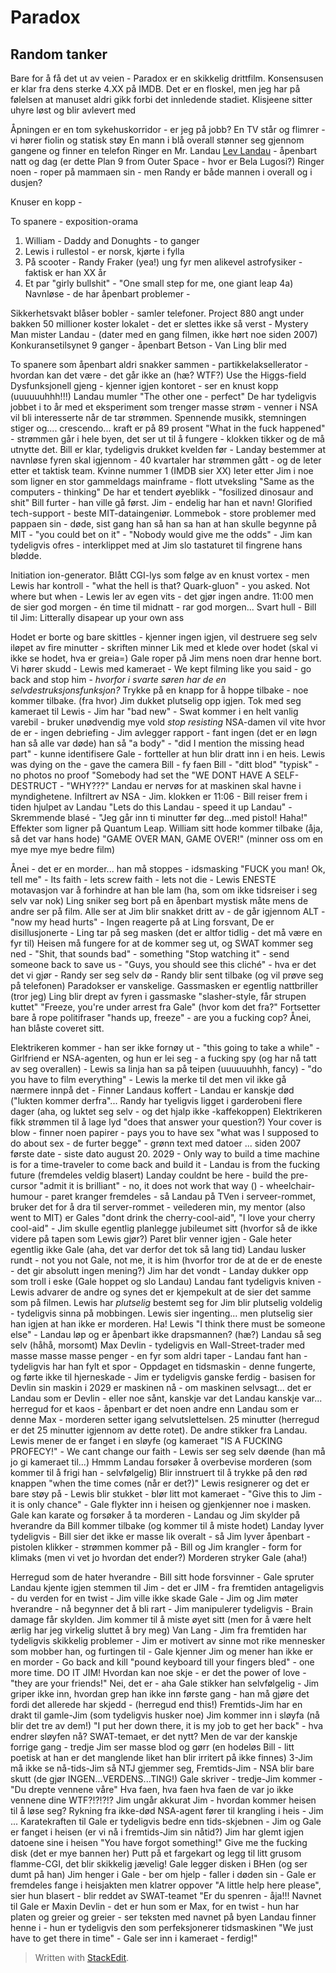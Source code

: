 
# Paradox

## Random tanker

Bare for å få det ut av veien - Paradox er en skikkelig drittfilm. Konsensusen er klar fra dens sterke 4.XX på IMDB. Det er en floskel, men jeg har på følelsen at manuset aldri gikk forbi det innledende stadiet. Klisjeene sitter uhyre løst og blir avlevert med 

Åpningen er en tom sykehuskorridor - er jeg på jobb?
En TV står og flimrer - vi hører fiolin og statisk støy
En mann i blå overall stønner seg gjennom gangene og finner en telefon
Ringer en Mr. Landau [Lev Landau](https://en.wikipedia.org/wiki/Lev_Landau) - åpenbart natt og dag (er dette Plan 9 from Outer Space - hvor er Bela Lugosi?) 
Ringer noen - roper på mammaen sin - men Randy er både mannen i overall og i dusjen?

Knuser en kopp - 

To spanere - exposition-orama

1) William - Daddy and Donughts - to ganger 
2) Lewis i rullestol - er norsk, kjørte i fylla
3) På scooter - Randy Fraker (yea!) ung fyr men alikevel astrofysiker - faktisk er han XX år 
4) Et par "girly bullshit" - "One small step for me, one giant leap
4a)  Navnløse - de har åpenbart problemer - 

Sikkerhetsvakt blåser bobler - samler telefoner. Project 880 angt under bakken 50 millioner koster lokalet - det er slettes ikke så verst - Mystery Man mister Landau - (dater med en gang filmen, ikke hørt noe siden 2007) Konkuransetilsynet 9 ganger - åpenbart Betson - Van Ling blir med 

To spanere som åpenbart aldri snakker sammen - partikkelaksellerator - hvordan kan det være  - det går ikke an (hæ? WTF?) Use the Higgs-field
Dysfunksjonell gjeng - kjenner igjen kontoret - ser en knust kopp (uuuuuuhhh!!!) Landau mumler "The other one - perfect" De har tydeligvis jobbet i to år med et eksperiment som trenger masse strøm - venner i NSA vil bli interesserte når de tar strømmen. Spennende musikk, stemningen stiger og.... crescendo... kraft er på 89 prosent "What in the fuck happened" - strømmen går i hele byen, det ser ut til å fungere - klokken tikker og de må utnytte det. Bill er klar, tydeligvis drukket kvelden før - Landay bestemmer at navnløse fyren skal igjennom - 40 kvartaler har strømmen gått - og de leter etter et taktisk team. Kvinne nummer 1 (IMDB sier XX) leter etter Jim i noe som ligner en stor gammeldags mainframe - flott utveksling "Same as the computers - thinking" De har et tendert øyeblikk - "fosilized dinosaur and shit" Bill furter - han ville gå først. Jim - endelig har han et navn! Glorified tech-support - beste MIT-dataingeniør. Lommebok - store problemer med pappaen sin - døde, sist gang han så han sa han at han skulle begynne på MIT - "you could bet on it" - "Nobody would give me the odds" - Jim kan tydeligvis ofres - interklippet med at Jim slo tastaturet til fingrene hans blødde. 

Initiation ion-generator. Blått CGI-lys som følge av en knust vortex - men Lewis har kontroll - "what the hell is that? Quark-gluon" - you asked. Not where but when - Lewis ler av egen vits - det gjør ingen andre. 11:00 men de sier god morgen - én time til midnatt - rar god morgen... Svart hull - Bill til Jim: Litterally disapear up your own ass

Hodet er borte og bare skittles - kjenner ingen igjen, vil destruere seg selv iløpet av fire minutter - skriften minner 
Lik med et klede over hodet (skal vi ikke se hodet, hva er greia=) Gale roper på Jim mens noen drar henne bort. Vi hører skudd - Lewis med kameraet - We kept filming like you said - go back and stop him - *hvorfor i svarte søren har de en selvdestruksjonsfunksjon?* Trykke på en knapp for å hoppe tilbake - noe kommer tilbake. (fra hvor) Jim dukket plutselig opp igjen. Tok med seg kameraet til Lewis - Jim har "bad new" - Swat kommer i en helt vanlig varebil - bruker unødvendig mye vold *stop resisting* NSA-damen vil vite hvor de er - ingen debriefing - Jim avlegger rapport - fant ingen (det er en løgn han så alle var døde) han så "a body" - "did I mention the missing head part" - kunne identifisere Gale - fortteller at hun blir dratt inn i en heis. Lewis was dying on the - gave the camera Bill - fy faen Bill - "ditt blod" "typisk" - no photos no proof "Somebody had set the "WE DONT HAVE A SELF-DESTRUCT - "WHY???" Landau er nervøs for at maskinen skal havne i myndighetene. Infiltrert av NSA - Jim. klokken er 11:06 - Bill reiser frem i tiden hjulpet av Landau "Lets do this Landau - speed it up Landau" - Skremmende blasé - "Jeg går inn ti minutter før deg...med pistol! Haha!" Effekter som ligner på Quantum Leap. William sitt hode kommer tilbake (åja, så det var hans hode) "GAME OVER MAN, GAME OVER!" (minner oss om en mye mye mye bedre film)

Ånei - det er en morder... han må stoppes - idsmasking "FUCK you man! Ok, tell me" - Its faith - lets screw faith - lets not die - Lewis ENESTE motavasjon var å forhindre at han ble lam (ha, som om ikke tidsreiser i seg selv var nok) Ling sniker seg bort på en åpenbart mystisk måte mens de andre ser på film. Alle ser at Jim blir snakket dritt av - de går igjennom ALT - "now my head hurts" - Ingen reagerte på at Ling forsvant, De er disillusjonerte - Ling tar på seg masken (det er altfor tidlig - det må være en fyr til) Heisen må fungere for at de kommer seg ut, og SWAT kommer seg ned - "Shit, that sounds bad" - something "Stop watching it" - send someone back to save us - "Guys, you should see this cliché" - hva er det det vi gjør - Randy ser seg selv dø - Randy blir sent tilbake (og vil prøve seg på telefonen) Paradokser er vanskelige. Gassmasken er egentlig nattbriller (tror jeg) Ling blir drept av fyren i gassmaske "slasher-style, får strupen kuttet" "Freeze, you're under arrest fra Gale" (hvor kom det fra?" Fortsetter bare å rope politifraser "hands up, freeze" - are you a fucking cop? Ånei, han blåste coveret sitt.

Elektrikeren kommer - han ser ikke fornøy ut - "this going to take a while" - Girlfriend er NSA-agenten, og hun er lei seg - a fucking spy (og har nå tatt av seg overallen) - Lewis sa linja han sa på teipen (uuuuuuhhh, fancy) - "do you have to film everything" - Lewis la merke til det men vil ikke gå nærmere innpå det - Finner Landaus koffert - Landau er kanskje død ("lukten kommer derfra"... Randy har tyeligvis ligget i garderobeni flere dager (aha, og luktet seg selv - og det hjalp ikke -kaffekoppen) Elektrikeren fikk strømmen til å lage lyd "does that answer your question?) Your cover is blow - finner noen papirer - pays you to have sex "what was I supposed to do about sex - de furter begge" - grønn text med datoer ... siden 2007 første date - siste dato august 20. 2029 - Only way to build a time machine is for a time-traveler to come back and build it - Landau is from the fucking future (fremdeles veldig blasert) Landay couldnt be here - build the pre-cursor "admit it is brilliant" - no, it does not work that way () - wheelchair-humour - paret kranger fremdeles - så Landau på TVen i serveer-rommet, bruker det for å dra til server-rommet - veilederen min, my mentor (also went to MIT) er Gales "dont drink the cherry-cool-aid", "I love your cherry cool-aid" - Jim skulle egentlig planlegge jubileumet sitt (hvorfor så de ikke videre på tapen som Lewis gjør?) Paret blir venner igjen - Gale heter egentlig ikke Gale (aha, det var derfor det tok så lang tid) Landau lusker rundt - not you not Gale, not me, it is him (hvorfor tror de at de er de eneste - det gir absolutt ingen mening?) Jim har det vondt - Landay dukker opp som troll i eske (Gale hoppet og slo Landau) Landau fant tydeligvis kniven - Lewis advarer de andre og synes det er kjempekult at de sier det samme som på filmen. Lewis har *plutselig* bestemt seg for Jim blir plutselig voldelig - tydeligvis sinna på mobbingen. Lewis sier ingenting... men plutselig sier han igjen at han ikke er morderen. Ha! Lewis "I think there must be someone else" - Landau løp og er åpenbart ikke drapsmannen? (hæ?) Landau så seg selv (håhå, morsomt) Max Devlin - tydeligvis en Wall-Street-trader med masse masse masse penger - en fyr som aldri taper - Landau fant han - tydeligvis har han fylt et spor - Oppdaget en tidsmaskin - denne fungerte, og førte ikke til hjerneskade - Jim er tydeligvis ganske ferdig - basisen for Devlin sin maskin i 2029 er maskinen nå - om maskinen selvsagt... det er Landau som er Devlin - eller noe sånt, kanskje var det Landau kanskje var... herregud for et kaos - åpenbart er det noen andre enn Landau som er denne Max - morderen setter igang selvutslettelsen. 25 minutter (herregud er det 25 minutter igjennom av dette rotet). De andre stikker fra Landau. Lewis mener de er fanget i en sløyfe (og kameraet "IS A FUCKING PROFECY!" - We cant change our faith - Lewis ser seg selv døende (han må jo gi kameraet til...) Hmmm Landau forsøker å overbevise morderen (som kommer til å frigi han - selvfølgelig) Blir innstruert til å trykke på den rød knappen "when the time comes (når er det?)" Lewis resignerer og det er bare støy på - Lewis blir stukket - blør litt mot kameraet - "Give this to Jim - it is only chance" - Gale flykter inn i heisen og gjenkjenner noe i masken. Gale kan karate og forsøker å ta morderen - Landau og Jim skylder på hverandre da Bill kommer tilbake (og kommer til å miste hodet) Landay lyver tydeligvis - Bill sier det ikke er masse lik overalt - så Jim lyver åpenbart - pistolen klikker - strømmen kommer på - Bill og Jim krangler - form for klimaks (men vi vet jo hvordan det ender?) Morderen stryker Gale (aha!) 

Herregud som de hater hverandre - Bill sitt hode forsvinner - Gale spruter Landau kjente igjen stemmen til Jim - det er JIM - fra  fremtiden antageligvis - du verden for en twist - Jim ville ikke skade Gale - Jim og Jim møter hverandre - nå begynner det å bli rart - Jim manipulerer tydeligvis - Brain damage får skylden. Jim kommer til å miste øyet sitt (men for å være helt ærlig har jeg virkelig sluttet å bry meg) Van Lang - Jim fra fremtiden har tydeligvis skikkelig problemer - Jim er motivert av sinne mot rike mennesker som mobber han, og furtingen til - Gale kjenner Jim og mener han ikke er en morder - Go back and kill "pound keyboard till your fingers bled" - one more time. DO IT JIM! Hvordan kan noe skje - er det the power of love - "they are your friends!" Nei, det er - aha Gale stikker han selvfølgelig - Jim griper ikke inn, hvordan grep han ikke inn første gang - han må gjøre det fordi det allerede har skjedd - (herregud end this!) Fremtids-Jim har en drakt til gamle-Jim (som tydeligvis husker noe) Jim kommer inn i sløyfa (nå blir det tre av dem!) "I put her down there, it is my job to get her back" - hva endrer sløyfen nå? SWAT-temaet, er det nytt? Men de var der kanskje forrige gang - tredje Jim ser masse blod og gørr (en hodeløs Bill - litt poetisk at han er det manglende liket han blir irritert på ikke finnes) 3-Jim må ikke se nå-tids-Jim så NTJ gjemmer seg, Fremtids-Jim - NSA blir bare skutt (de gjør INGEN...VERDENS...TING!) Gale skriver - tredje-Jim kommer - "Du drepte vennene våre" Hva faen, hva faen hva faen de var jo ikke vennene dine WTF?!?!?!? Jim ungår akkurat Jim - hvordan kommer heisen til å løse seg? Rykning fra ikke-død NSA-agent fører til krangling i heis - Jim ... Karatekraften til Gale er tydeligvis bedre enn tids-skjebnen - Jim og Gale er fanget i heisen (er vi nå i fremtids-Jim sin nåtid?) Jim har glemt igjen datoene sine i heisen "You have forgot something!" Give me the fucking disk (det er mye bannen her) Putt på et fargekart og legg til litt grusom flamme-CGI, det blir skikkelig jævelig! Gale legger disken i BHen (og ser dumt på han) Jim henger i Gale - ber om hjelp - faller i døden sin - Gale er fremdeles fange i heisjakten men klatrer oppover "A little help here please", sier hun blasert - blir reddet av SWAT-teamet "Er du spenren - åja!!! Navnet til Gale er Maxin Devlin - det er hun som er Max, for en twist - hun har platen og greier og greier - ser teksten med navnet på byen Landau finner henne i - hun er tydeligvis den som perfeksjonerer tidsmaskinen "We just have to get there in time" - Gale ser inn i kameraet - ferdig!"


> Written with [StackEdit](https://stackedit.io/).
<!--stackedit_data:
eyJoaXN0b3J5IjpbLTE2MjM5ODQxMTEsMTA0ODYxMjAzMV19
-->